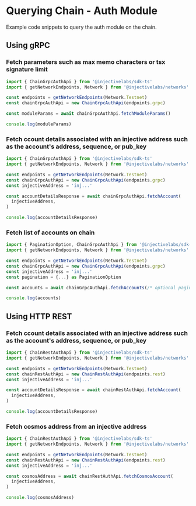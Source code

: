 # Querying Chain - Auth Module

Example code snippets to query the auth module on the chain.

## Using gRPC

### Fetch parameters such as max memo characters or tsx signature limit

```ts
import { ChainGrpcAuthApi } from '@injectivelabs/sdk-ts'
import { getNetworkEndpoints, Network } from '@injectivelabs/networks'

const endpoints = getNetworkEndpoints(Network.Testnet)
const chainGrpcAuthApi = new ChainGrpcAuthApi(endpoints.grpc)

const moduleParams = await chainGrpcAuthApi.fetchModuleParams()

console.log(moduleParams)
```

### Fetch ccount details associated with an injective address such as the account's address, sequence, or pub_key

```ts
import { ChainGrpcAuthApi } from '@injectivelabs/sdk-ts'
import { getNetworkEndpoints, Network } from '@injectivelabs/networks'

const endpoints = getNetworkEndpoints(Network.Testnet)
const chainGrpcAuthApi = new ChainGrpcAuthApi(endpoints.grpc)
const injectiveAddress = 'inj...'

const accountDetailsResponse = await chainGrpcAuthApi.fetchAccount(
  injectiveAddress,
)

console.log(accountDetailsResponse)
```

### Fetch list of accounts on chain

```ts
import { PaginationOption, ChainGrpcAuthApi } from '@injectivelabs/sdk-ts'
import { getNetworkEndpoints, Network } from '@injectivelabs/networks'

const endpoints = getNetworkEndpoints(Network.Testnet)
const chainGrpcAuthApi = new ChainGrpcAuthApi(endpoints.grpc)
const injectiveAddress = 'inj...'
const pagination = {...} as PaginationOption

const accounts = await chainGrpcAuthApi.fetchAccounts(/* optional pagination params*/)

console.log(accounts)
```

## Using HTTP REST

### Fetch ccount details associated with an injective address such as the account's address, sequence, or pub_key

```ts
import { ChainRestAuthApi } from '@injectivelabs/sdk-ts'
import { getNetworkEndpoints, Network } from '@injectivelabs/networks'

const endpoints = getNetworkEndpoints(Network.Testnet)
const chainRestAuthApi = new ChainRestAuthApi(endpoints.rest)
const injectiveAddress = 'inj...'

const accountDetailsResponse = await chainRestAuthApi.fetchAccount(
  injectiveAddress,
)

console.log(accountDetailsResponse)
```

### Fetch cosmos address from an injective address

```ts
import { ChainRestAuthApi } from '@injectivelabs/sdk-ts'
import { getNetworkEndpoints, Network } from '@injectivelabs/networks'

const endpoints = getNetworkEndpoints(Network.Testnet)
const chainRestAuthApi = new ChainRestAuthApi(endpoints.rest)
const injectiveAddress = 'inj...'

const cosmosAddress = await chainRestAuthApi.fetchCosmosAccount(
  injectiveAddress,
)

console.log(cosmosAddress)
```
